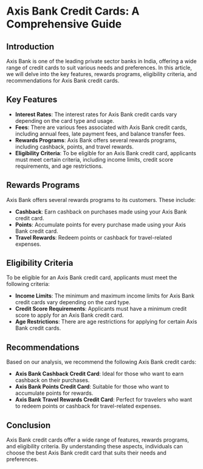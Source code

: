 **Axis Bank Credit Cards: A Comprehensive Guide**
=====================================================

**Introduction**
---------------

Axis Bank is one of the leading private sector banks in India, offering a wide range of credit cards to suit various needs and preferences. In this article, we will delve into the key features, rewards programs, eligibility criteria, and recommendations for Axis Bank credit cards.

**Key Features**
-----------------

*   **Interest Rates**: The interest rates for Axis Bank credit cards vary depending on the card type and usage.
*   **Fees**: There are various fees associated with Axis Bank credit cards, including annual fees, late payment fees, and balance transfer fees.
*   **Rewards Programs**: Axis Bank offers several rewards programs, including cashback, points, and travel rewards.
*   **Eligibility Criteria**: To be eligible for an Axis Bank credit card, applicants must meet certain criteria, including income limits, credit score requirements, and age restrictions.

**Rewards Programs**
---------------------

Axis Bank offers several rewards programs to its customers. These include:

*   **Cashback**: Earn cashback on purchases made using your Axis Bank credit card.
*   **Points**: Accumulate points for every purchase made using your Axis Bank credit card.
*   **Travel Rewards**: Redeem points or cashback for travel-related expenses.

**Eligibility Criteria**
-------------------------

To be eligible for an Axis Bank credit card, applicants must meet the following criteria:

*   **Income Limits**: The minimum and maximum income limits for Axis Bank credit cards vary depending on the card type.
*   **Credit Score Requirements**: Applicants must have a minimum credit score to apply for an Axis Bank credit card.
*   **Age Restrictions**: There are age restrictions for applying for certain Axis Bank credit cards.

**Recommendations**
--------------------

Based on our analysis, we recommend the following Axis Bank credit cards:

*   **Axis Bank Cashback Credit Card**: Ideal for those who want to earn cashback on their purchases.
*   **Axis Bank Points Credit Card**: Suitable for those who want to accumulate points for rewards.
*   **Axis Bank Travel Rewards Credit Card**: Perfect for travelers who want to redeem points or cashback for travel-related expenses.

**Conclusion**
--------------

Axis Bank credit cards offer a wide range of features, rewards programs, and eligibility criteria. By understanding these aspects, individuals can choose the best Axis Bank credit card that suits their needs and preferences.